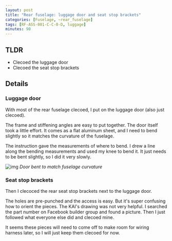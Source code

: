 ```yaml
---
layout: post
title: "Rear fuselage: luggage door and seat stop brackets"
categories: [Fuselage, ~rear_fuselage]
tags: [RF-ASS-001-C-C-0-D, luggage]
minutes: 90
---
```


## TLDR

- Clecoed the luggage door
- Clecoed the seat stop brackets

## Details

### Luggage door

With most of the rear fuselage clecoed, I put on the luggage door (also just clecoed).

The frame and stiffening angles are easy to put together. The door itself took a little effort. It comes as a flat aluminum sheet, and I need to bend slightly so it matches the curvature of the fuselage.

The instruction gave the measurements of where to bend. I drew a line along the bending measurements and used my knee to bend it. It just needs to be bent slightly, so I did it very slowly.

![img](https://lh3.googleusercontent.com/pw/AP1GczOlRmP2_bXL6PTFrbIxbtqtIWeimpiJcP6igzTTh7pWwLZe6hB-zxhPFdHbWDol4k-rDGAs_1FsGQraXUlN2c78Fs5ysv5W4JSOdZHgaPYgsWxO_y6QoVGd07sNFGZEBkL3r-Yua0m-qeJkXFcYzDnkKA=w2274-h1712-s-no-gm?authuser=3)
_Door bent to match fuselage curvature_

### Seat stop brackets

Then I clecoced the rear seat stop brackets next to the luggage door.

The holes are pre-punched and the access is easy. But it's super confusing how to orient the pieces. The KAI's drawing was not very helpful. I searched the part number on Facebook builder group and found a picture. Then I just followed what everyone else did and clecoed mine.

It seems these pieces will need to come off to make room for wiring harness later, so I will just keep them clecoed for now.
